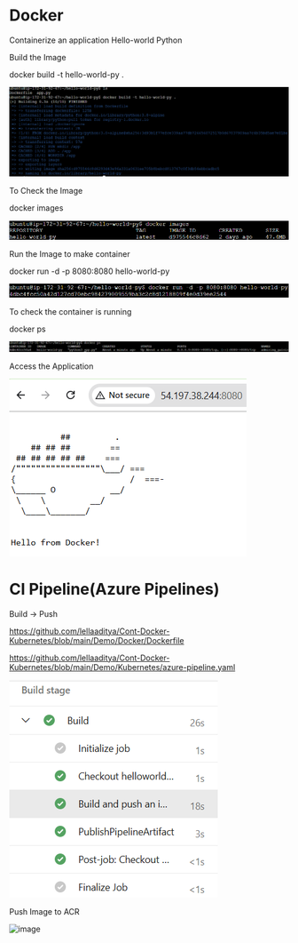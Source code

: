 # Docker

Containerize an application Hello-world Python


Build the Image

docker build -t hello-world-py .

![alt text](image-3.png)

To Check the Image

docker images

![alt text](image.png)

Run the Image to make container

docker run -d -p 8080:8080 hello-world-py

![alt text](image-1.png)

To check the container is running

docker ps

![alt text](image-2.png)

Access the Application

![alt text](image-4.png)


# CI Pipeline(Azure Pipelines)

Build -> Push

https://github.com/lellaaditya/Cont-Docker-Kubernetes/blob/main/Demo/Docker/Dockerfile

https://github.com/lellaaditya/Cont-Docker-Kubernetes/blob/main/Demo/Kubernetes/azure-pipeline.yaml

![alt text](image-5.png)


Push Image to ACR

<img width="892" height="736" alt="image" src="https://github.com/user-attachments/assets/26996a9f-46f3-450d-9a65-bdbfab64fd03" />
